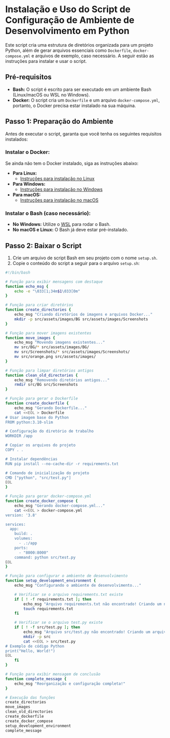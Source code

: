 # Instalação e Uso do Script de Configuração de Ambiente de Desenvolvimento em Python

Este script cria uma estrutura de diretórios organizada para um projeto Python, além de gerar arquivos essenciais como `Dockerfile`, `docker-compose.yml` e arquivos de exemplo, caso necessário. A seguir estão as instruções para instalar e usar o script.

## Pré-requisitos

- **Bash:** O script é escrito para ser executado em um ambiente Bash (Linux/macOS ou WSL no Windows).
- **Docker:** O script cria um `Dockerfile` e um arquivo `docker-compose.yml`, portanto, o Docker precisa estar instalado na sua máquina.

## Passo 1: Preparação do Ambiente

Antes de executar o script, garanta que você tenha os seguintes requisitos instalados:

### Instalar o Docker:

Se ainda não tem o Docker instalado, siga as instruções abaixo:

- **Para Linux:**
  - [Instruções para instalação no Linux](https://docs.docker.com/engine/install/)
- **Para Windows:**
  - [Instruções para instalação no Windows](https://docs.docker.com/desktop/install/windows-install/)
- **Para macOS:**
  - [Instruções para instalação no macOS](https://docs.docker.com/desktop/install/mac-install/)

### Instalar o Bash (caso necessário):

- **No Windows:** Utilize o [WSL](https://docs.microsoft.com/en-us/windows/wsl/) para rodar o Bash.
- **No macOS e Linux:** O Bash já deve estar pré-instalado.

## Passo 2: Baixar o Script

1. Crie um arquivo de script Bash em seu projeto com o nome `setup.sh`.
2. Copie o conteúdo do script a seguir para o arquivo `setup.sh`:

```bash
#!/bin/bash

# Função para exibir mensagens com destaque
function echo_msg {
    echo -e "\033[1;34m$1\033[0m"
}

# Função para criar diretórios
function create_directories {
    echo_msg "Criando diretórios de imagens e arquivos Docker..."
    mkdir -p src/assets/images/BG src/assets/images/Screenshots
}

# Função para mover imagens existentes
function move_images {
    echo_msg "Movendo imagens existentes..."
    mv src/BG/* src/assets/images/BG/
    mv src/Screenshots/* src/assets/images/Screenshots/
    mv src/orange.png src/assets/images/
}

# Função para limpar diretórios antigos
function clean_old_directories {
    echo_msg "Removendo diretórios antigos..."
    rmdir src/BG src/Screenshots
}

# Função para gerar o Dockerfile
function create_dockerfile {
    echo_msg "Gerando Dockerfile..."
    cat <<EOL > Dockerfile
# Usar imagem base do Python
FROM python:3.10-slim

# Configuração do diretório de trabalho
WORKDIR /app

# Copiar os arquivos do projeto
COPY . .

# Instalar dependências
RUN pip install --no-cache-dir -r requirements.txt

# Comando de inicialização do projeto
CMD ["python", "src/test.py"]
EOL
}

# Função para gerar docker-compose.yml
function create_docker_compose {
    echo_msg "Gerando docker-compose.yml..."
    cat <<EOL > docker-compose.yml
version: '3.8'

services:
  app:
    build: .
    volumes:
      - .:/app
    ports:
      - "8000:8000"
    command: python src/test.py
EOL
}

# Função para configurar o ambiente de desenvolvimento
function setup_development_environment {
    echo_msg "Configurando o ambiente de desenvolvimento..."

    # Verificar se o arquivo requirements.txt existe
    if [ ! -f requirements.txt ]; then
        echo_msg "Arquivo requirements.txt não encontrado! Criando um novo arquivo vazio."
        touch requirements.txt
    fi

    # Verificar se o arquivo test.py existe
    if [ ! -f src/test.py ]; then
        echo_msg "Arquivo src/test.py não encontrado! Criando um arquivo de exemplo."
        mkdir -p src
        cat <<EOL > src/test.py
# Exemplo de código Python
print("Hello, World!")
EOL
    fi
}

# Função para exibir mensagem de conclusão
function complete_message {
    echo_msg "Reorganização e configuração completa!"
}

# Execução das funções
create_directories
move_images
clean_old_directories
create_dockerfile
create_docker_compose
setup_development_environment
complete_message

